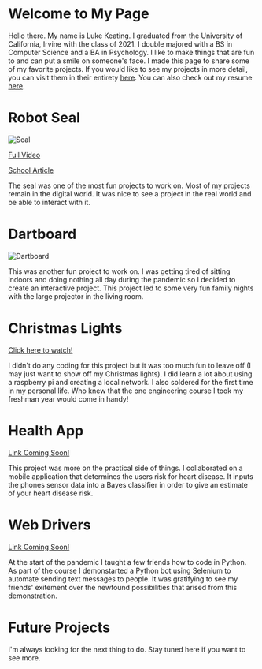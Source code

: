 # Welcome to My Page

Hello there. My name is Luke Keating. I graduated from the University of California, Irvine with the class of 2021. I double majored with a BS in Computer Science and a BA in Psychology. I like to make things that are fun to and can put a smile on someone's face. I made this page to share some of my favorite projects. If you would like to see my projects in more detail, you can visit them in their entirety [here](https://github.com/pooiy2). You can also check out my resume [here](https://docs.google.com/document/d/1zEbBAFWX7JU9GU9sdO4X7wVq8aKU3a-DQR1_kq-1bhI/edit?usp=sharing).

# Robot Seal

![Seal](https://user-images.githubusercontent.com/45306137/124833727-7689ca80-df33-11eb-92ab-39a43b8afcd8.gif)

[Full Video](https://www.youtube.com/watch?v=yxYAd3zFkkI)

[School Article](https://www.socsci.uci.edu/newsevents/news/2020/2020-03-20-socially-assistive-robotics.php)

The seal was one of the most fun projects to work on. Most of my projects remain in the digital world. It was nice to see a project in the real world and be able to interact with it.

# Dartboard 

![Dartboard](https://user-images.githubusercontent.com/45306137/124836491-e4d08c00-df37-11eb-9a6b-9d7f5448a7fe.gif)

This was another fun project to work on. I was getting tired of sitting indoors and doing nothing all day during the pandemic so I decided to create an interactive project. This project led to some very fun family nights with the large projector in the living room.

# Christmas Lights

[Click here to watch!](pooiy2.github.io)

I didn't do any coding for this project but it was too much fun to leave off (I may just want to show off my Christmas lights). I did learn a lot about using a raspberry pi and creating a local network. I also soldered for the first time in my personal life. Who knew that the one engineering course I took my freshman year would come in handy!

# Health App

[Link Coming Soon!](pooiy2.github.io)

This project was more on the practical side of things. I collaborated on a mobile application that determines the users risk for heart disease. It inputs the phones sensor data into a Bayes classifier in order to give an estimate of your heart disease risk. 

# Web Drivers

[Link Coming Soon!](pooiy2.github.io)

At the start of the pandemic I taught a few friends how to code in Python. As part of the course I demonstarted a Python bot using Selenium to automate sending text messages to people. It was gratifying to see my friends' exitement over the newfound possibilities that arised from this demonstration.

# Future Projects

I'm always looking for the next thing to do. Stay tuned here if you want to see more.
